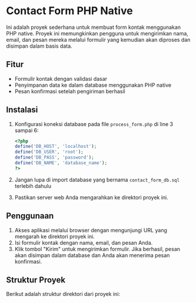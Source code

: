 # Contact Form PHP Native

Ini adalah proyek sederhana untuk membuat form kontak menggunakan PHP native. Proyek ini memungkinkan pengguna untuk mengirimkan nama, email, dan pesan mereka melalui formulir yang kemudian akan diproses dan disimpan dalam basis data.

## Fitur

- Formulir kontak dengan validasi dasar
- Penyimpanan data ke dalam database menggunakan PHP native
- Pesan konfirmasi setelah pengiriman berhasil


## Instalasi

1. Konfigurasi koneksi database pada file `process_form.php` di line 3 sampai 6:

    ```php
    <?php
    define('DB_HOST', 'localhost');
    define('DB_USER', 'root');
    define('DB_PASS', 'password');
    define('DB_NAME', 'database_name');
    ?>
    ```

2. Jangan lupa di import database yang bernama `contact_form_db.sql` terlebih dahulu

3. Pastikan server web Anda mengarahkan ke direktori proyek ini.

## Penggunaan

1. Akses aplikasi melalui browser dengan mengunjungi URL yang mengarah ke direktori proyek ini.
2. Isi formulir kontak dengan nama, email, dan pesan Anda.
3. Klik tombol "Kirim" untuk mengirimkan formulir. Jika berhasil, pesan akan disimpan dalam database dan Anda akan menerima pesan konfirmasi.

## Struktur Proyek

Berikut adalah struktur direktori dari proyek ini:

